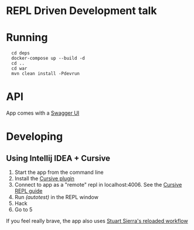 REPL Driven Development talk
============================
 
 
Running
=======
 
      cd deps
      docker-compose up --build -d
      cd ..
      cd war  
      mvn clean install -Pdevrun
 
API
===
 
App comes with a [Swagger UI](http://localhost:8080/testservice/index.html)

Developing
==========
  
Using Intellij IDEA + Cursive
-----------------------------
 
  1. Start the app from the command line
  2. Install the [Cursive plugin](https://cursive-ide.com/userguide/) 
  3. Connect to app as a "remote" repl in localhost:4006. See the [Cursive REPL guide](https://cursive-ide.com/userguide/repl.html)
  4. Run *(autotest)* in the REPL window 
  5. Hack
  6. Go to 5

If you feel really brave, the app also uses [Stuart Sierra's reloaded workflow](http://thinkrelevance.com/blog/2013/06/04/clojure-workflow-reloaded)
